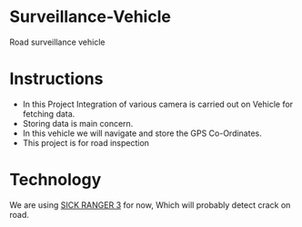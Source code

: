 # Surveillance-Vehicle

Road surveillance vehicle

# Instructions

* In this Project Integration of various camera is carried out on Vehicle for fetching data.
* Storing data is main concern.
* In this vehicle we will navigate and store the GPS Co-Ordinates.
* This project is for road inspection 

# Technology

We are using [SICK RANGER 3](https://www.sick.com/ag/en/machine-vision/3d-machine-vision/ranger3/v3dr3-40ne31111/p/p653427) for now, Which will probably detect crack on road.
